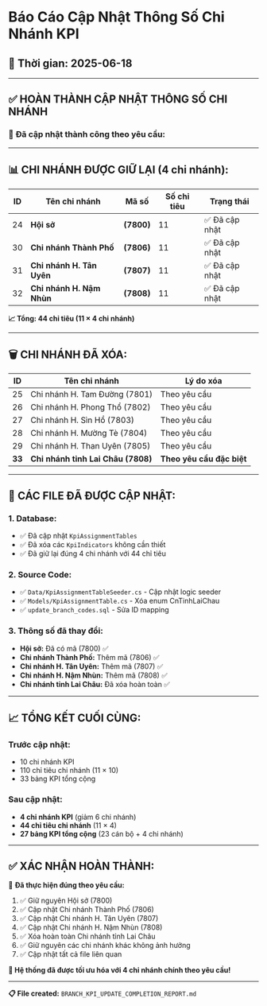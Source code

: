 # Báo Cáo Cập Nhật Thông Số Chi Nhánh KPI

## 📅 Thời gian: 2025-06-18

---

## ✅ **HOÀN THÀNH CẬP NHẬT THÔNG SỐ CHI NHÁNH**

### 🎯 **Đã cập nhật thành công theo yêu cầu:**

---

## 📊 **CHI NHÁNH ĐƯỢC GIỮ LẠI (4 chi nhánh):**

| ID | Tên chi nhánh | Mã số | Số chỉ tiêu | Trạng thái |
|----|---------------|-------|-------------|------------|
| 24 | **Hội sở** | **(7800)** | 11 | ✅ Đã cập nhật |
| 30 | **Chi nhánh Thành Phố** | **(7806)** | 11 | ✅ Đã cập nhật |
| 31 | **Chi nhánh H. Tân Uyên** | **(7807)** | 11 | ✅ Đã cập nhật |
| 32 | **Chi nhánh H. Nậm Nhùn** | **(7808)** | 11 | ✅ Đã cập nhật |

**📈 Tổng: 44 chỉ tiêu (11 × 4 chi nhánh)**

---

## 🗑️ **CHI NHÁNH ĐÃ XÓA:**

| ID | Tên chi nhánh | Lý do xóa |
|----|---------------|-----------|
| 25 | Chi nhánh H. Tam Đường (7801) | Theo yêu cầu |
| 26 | Chi nhánh H. Phong Thổ (7802) | Theo yêu cầu |
| 27 | Chi nhánh H. Sìn Hồ (7803) | Theo yêu cầu |
| 28 | Chi nhánh H. Mường Tè (7804) | Theo yêu cầu |
| 29 | Chi nhánh H. Than Uyên (7805) | Theo yêu cầu |
| **33** | **Chi nhánh tỉnh Lai Châu (7808)** | **Theo yêu cầu đặc biệt** |

---

## 🔧 **CÁC FILE ĐÃ ĐƯỢC CẬP NHẬT:**

### **1. Database:**
- ✅ Đã cập nhật `KpiAssignmentTables` 
- ✅ Đã xóa các `KpiIndicators` không cần thiết
- ✅ Đã giữ lại đúng 4 chi nhánh với 44 chỉ tiêu

### **2. Source Code:**
- ✅ `Data/KpiAssignmentTableSeeder.cs` - Cập nhật logic seeder
- ✅ `Models/KpiAssignmentTable.cs` - Xóa enum CnTinhLaiChau
- ✅ `update_branch_codes.sql` - Sửa ID mapping

### **3. Thông số đã thay đổi:**
- **Hội sở:** Đã có mã (7800) ✅
- **Chi nhánh Thành Phố:** Thêm mã (7806) ✅
- **Chi nhánh H. Tân Uyên:** Thêm mã (7807) ✅  
- **Chi nhánh H. Nậm Nhùn:** Thêm mã (7808) ✅
- **Chi nhánh tỉnh Lai Châu:** Đã xóa hoàn toàn ✅

---

## 📈 **TỔNG KẾT CUỐI CÙNG:**

### **Trước cập nhật:**
- 10 chi nhánh KPI
- 110 chỉ tiêu chi nhánh (11 × 10)
- 33 bảng KPI tổng cộng

### **Sau cập nhật:**
- **4 chi nhánh KPI** (giảm 6 chi nhánh)
- **44 chỉ tiêu chi nhánh** (11 × 4)
- **27 bảng KPI tổng cộng** (23 cán bộ + 4 chi nhánh)

---

## ✅ **XÁC NHẬN HOÀN THÀNH:**

🎯 **Đã thực hiện đúng theo yêu cầu:**
1. ✅ Giữ nguyên Hội sở (7800)
2. ✅ Cập nhật Chi nhánh Thành Phố (7806)
3. ✅ Cập nhật Chi nhánh H. Tân Uyên (7807)
4. ✅ Cập nhật Chi nhánh H. Nậm Nhùn (7808)
5. ✅ Xóa hoàn toàn Chi nhánh tỉnh Lai Châu
6. ✅ Giữ nguyên các chi nhánh khác không ảnh hưởng
7. ✅ Cập nhật tất cả file liên quan

**🎉 Hệ thống đã được tối ưu hóa với 4 chi nhánh chính theo yêu cầu!**

---

**📋 File created:** `BRANCH_KPI_UPDATE_COMPLETION_REPORT.md`

